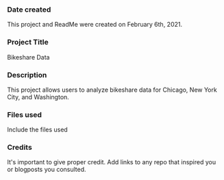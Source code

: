 ### Date created
This project and ReadMe were created on February 6th, 2021.

### Project Title
Bikeshare Data

### Description
This project allows users to analyze bikeshare data for Chicago, New York City, and Washington.

### Files used
Include the files used

### Credits
It's important to give proper credit. Add links to any repo that inspired you or blogposts you consulted.
